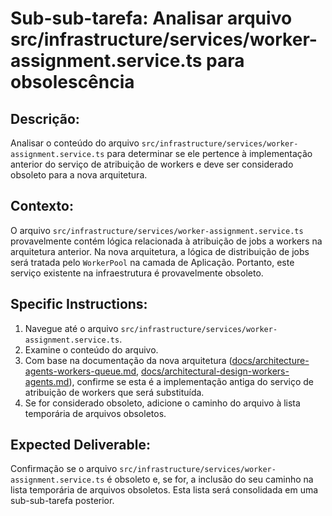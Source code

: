 # Sub-sub-tarefa: Analisar arquivo src/infrastructure/services/worker-assignment.service.ts para obsolescência

## Descrição:

Analisar o conteúdo do arquivo `src/infrastructure/services/worker-assignment.service.ts` para determinar se ele pertence à implementação anterior do serviço de atribuição de workers e deve ser considerado obsoleto para a nova arquitetura.

## Contexto:

O arquivo `src/infrastructure/services/worker-assignment.service.ts` provavelmente contém lógica relacionada à atribuição de jobs a workers na arquitetura anterior. Na nova arquitetura, a lógica de distribuição de jobs será tratada pelo `WorkerPool` na camada de Aplicação. Portanto, este serviço existente na infraestrutura é provavelmente obsoleto.

## Specific Instructions:

1.  Navegue até o arquivo `src/infrastructure/services/worker-assignment.service.ts`.
2.  Examine o conteúdo do arquivo.
3.  Com base na documentação da nova arquitetura ([docs/architecture-agents-workers-queue.md](docs/architecture-agents-workers-queue.md), [docs/architectural-design-workers-agents.md](docs/architectural-design-workers-agents.md)), confirme se esta é a implementação antiga do serviço de atribuição de workers que será substituída.
4.  Se for considerado obsoleto, adicione o caminho do arquivo à lista temporária de arquivos obsoletos.

## Expected Deliverable:

Confirmação se o arquivo `src/infrastructure/services/worker-assignment.service.ts` é obsoleto e, se for, a inclusão do seu caminho na lista temporária de arquivos obsoletos. Esta lista será consolidada em uma sub-sub-tarefa posterior.